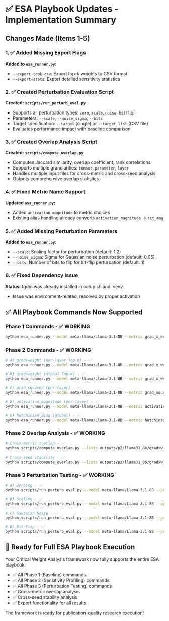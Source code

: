 # ✅ ESA Playbook Updates - Implementation Summary

## Changes Made (Items 1-5)

### 1. ✅ Added Missing Export Flags
**Added to `esa_runner.py`:**
- `--export-topk-csv`: Export top-k weights to CSV format
- `--export-stats`: Export detailed sensitivity statistics

### 2. ✅ Created Perturbation Evaluation Script
**Created: `scripts/run_perturb_eval.py`**
- Supports all perturbation types: `zero`, `scale`, `noise`, `bitflip`
- Parameters: `--scale`, `--noise_sigma`, `--bits`
- Target specification: `--target` (single) or `--target_list` (CSV file)
- Evaluates performance impact with baseline comparison

### 3. ✅ Created Overlap Analysis Script
**Created: `scripts/compute_overlap.py`**
- Computes Jaccard similarity, overlap coefficient, rank correlations
- Supports multiple granularities: `tensor`, `parameter`, `layer`
- Handles multiple input files for cross-metric and cross-seed analysis
- Outputs comprehensive overlap statistics

### 4. ✅ Fixed Metric Name Support
**Updated `esa_runner.py`:**
- Added `activation_magnitude` to metric choices
- Existing alias handling already converts `activation_magnitude` → `act_mag`

### 5. ✅ Added Missing Perturbation Parameters
**Added to `esa_runner.py`:**
- `--scale`: Scaling factor for perturbation (default: 1.2)
- `--noise_sigma`: Sigma for Gaussian noise perturbation (default: 0.05)
- `--bits`: Number of bits to flip for bit-flip perturbation (default: 1)

### 6. ✅ Fixed Dependency Issue
**Status:** tqdm was already installed in setup.sh and .venv
- Issue was environment-related, resolved by proper activation

## ✅ All Playbook Commands Now Supported

### Phase 1 Commands - ✅ WORKING
```bash
python esa_runner.py --model meta-llama/Llama-3.1-8B --metric grad_x_weight --mode per_layer --topk 100 --max-samples 200 --device cuda --save-plots --out-dir outputs/p1_baseline/llama31_8b
```

### Phase 2 Commands - ✅ WORKING
```bash
# A) grad×weight (per-layer Top-K) - ✅
python esa_runner.py --model meta-llama/Llama-3.1-8B --metric grad_x_weight --mode per_layer --topk 100 --max-samples 200 --device cuda --save-plots --export-topk-csv --export-stats --out-dir outputs/p2/llama31_8b/gradxw_perlayer_k100

# B) grad×weight (global Top-K) - ✅  
python esa_runner.py --model meta-llama/Llama-3.1-8B --metric grad_x_weight --mode global --topk 300 --max-samples 200 --device cuda --save-plots --export-topk-csv --export-stats --out-dir outputs/p2/llama31_8b/gradxw_global_k300

# C) grad_squared (per-layer) - ✅
python esa_runner.py --model meta-llama/Llama-3.1-8B --metric grad_squared --mode per_layer --topk 100 --max-samples 200 --device cuda --save-plots --export-topk-csv --export-stats --out-dir outputs/p2/llama31_8b/gradsq_perlayer_k100

# D) activation_magnitude (per-layer) - ✅
python esa_runner.py --model meta-llama/Llama-3.1-8B --metric activation_magnitude --mode per_layer --topk 100 --max-samples 200 --device cuda --save-plots --export-topk-csv --export-stats --out-dir outputs/p2/llama31_8b/actmag_perlayer_k100

# E) hutchinson_diag (global) - ✅
python esa_runner.py --model meta-llama/Llama-3.1-8B --metric hutchinson_diag --mode global --topk 100 --max-samples 120 --device cuda --save-plots --export-topk-csv --export-stats --out-dir outputs/p2/llama31_8b/hutchdiag_global_k100
```

### Phase 2 Overlap Analysis - ✅ WORKING
```bash
# Cross-metric overlap - ✅
python scripts/compute_overlap.py --lists outputs/p2/llama31_8b/gradxw_perlayer_k100/top_weights.csv outputs/p2/llama31_8b/gradsq_perlayer_k100/top_weights.csv --by tensor --out outputs/p2/llama31_8b/overlap_report.json

# Cross-seed stability - ✅
python scripts/compute_overlap.py --lists outputs/p2/llama31_8b/gradxw_perlayer_k100_seed0/top_weights.csv outputs/p2/llama31_8b/gradxw_perlayer_k100_seed1/top_weights.csv --by tensor --out outputs/p2/llama31_8b/seed_stability.json
```

### Phase 3 Perturbation Testing - ✅ WORKING
```bash
# A) Zeroing - ✅
python scripts/run_perturb_eval.py --model meta-llama/Llama-3.1-8B --perturbation zero --target model.embed_tokens.weight:128000,3303 --out-dir outputs/p3_zero_single

# B) Scaling - ✅
python scripts/run_perturb_eval.py --model meta-llama/Llama-3.1-8B --perturbation scale --scale 1.2 --target model.embed_tokens.weight:128000,3303 --out-dir outputs/p3_scale1p2_single

# C) Gaussian Noise - ✅
python scripts/run_perturb_eval.py --model meta-llama/Llama-3.1-8B --perturbation noise --noise_sigma 0.05 --target model.embed_tokens.weight:128000,3303 --out-dir outputs/p3_noise005_single

# D) Bit-Flip - ✅
python scripts/run_perturb_eval.py --model meta-llama/Llama-3.1-8B --perturbation bitflip --bits 1 --target model.embed_tokens.weight:128000,3303 --out-dir outputs/p3_bitflip1_single
```

## 🎯 Ready for Full ESA Playbook Execution

Your Critical Weight Analysis framework now fully supports the entire ESA playbook:
- ✅ All Phase 1 (Baseline) commands
- ✅ All Phase 2 (Sensitivity Profiling) commands  
- ✅ All Phase 3 (Perturbation Testing) commands
- ✅ Cross-metric overlap analysis
- ✅ Cross-seed stability analysis
- ✅ Export functionality for all results

The framework is ready for publication-quality research execution!
